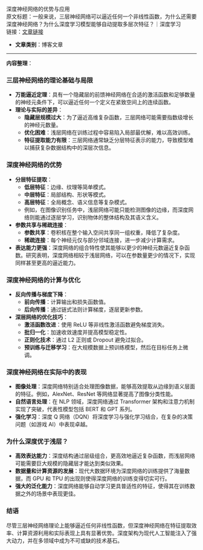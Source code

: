 深度神经网络的优势与应用  
  原文标题：一般来说，三层神经网络可以逼近任何一个非线性函数，为什么还需要深度神经网络？为什么深度学习模型能够自动提取多层次特征？｜深度学习  
  链接：[文章链接](https://mp.weixin.qq.com/s/D47cZT7DvATC1VGwWjUFgw)  

- **文章类别**：博客文章  

---

**内容整理**：  

### 三层神经网络的理论基础与局限  
- **万能逼近定理**：具有一个隐藏层的前馈神经网络在合适的激活函数和足够数量的神经元条件下，可以逼近任何一个定义在紧致空间上的连续函数。  
- **理论与实际的差异**：  
  - **隐藏层规模过大**：为了逼近高维复杂函数，三层网络可能需要指数级增长的神经元数量。  
  - **优化困难**：浅层网络在训练过程中容易陷入局部最优解，难以高效训练。  
  - **特征提取能力有限**：三层网络通常缺乏分层特征表示的能力，导致模型难以捕获复杂数据结构中的深层次信息。  

### 深度神经网络的优势  
- **分层特征提取**：  
  - **低层特征**：边缘、纹理等简单模式。  
  - **中层特征**：局部结构、形状等模式。  
  - **高层特征**：全局概念、语义信息等复杂模式。  
  - 例如，在图像识别任务中，浅层网络可能只能检测图像的边缘，而深度网络则能通过逐层学习，识别物体的整体结构及其语义含义。  
- **参数共享与稀疏连接**：  
  - **参数共享**：卷积核在整个输入空间共享同一组权重，降低了复杂度。  
  - **稀疏连接**：每个神经元仅与部分邻域连接，进一步减少计算需求。  
- **表达能力更强**：深度网络的组合特性使其能够以更少的神经元数逼近复杂函数。研究表明，深度网络相较于浅层网络，可以在参数量更少的情况下，实现同样甚至更高的逼近能力。  

### 深度神经网络的计算与优化  
- **反向传播与梯度下降**：  
  - **前向传播**：计算输出和损失函数值。  
  - **后向传播**：通过链式法则计算梯度，逐层更新参数。  
- **深层网络的优化技巧**：  
  - **激活函数改进**：使用 ReLU 等非线性激活函数避免梯度消失。  
  - **批归一化**：加速收敛速度并提高模型稳定性。  
  - **正则化技术**：通过 L2 正则或 Dropout 避免过拟合。  
  - **预训练与迁移学习**：在大规模数据上预训练模型，然后在目标任务上微调。  

### 深度神经网络在实际中的表现  
- **图像处理**：深度网络特别适合处理图像数据，能够高效提取从边缘到语义层面的特征。例如，AlexNet、ResNet 等网络显著提高了图像分类性能。  
- **自然语言处理**：在 NLP 领域，深度网络通过 Transformer 架构和注意力机制实现了突破，代表性模型包括 BERT 和 GPT 系列。  
- **强化学习**：深度 Q 网络（DQN）将深度学习与强化学习结合，在复杂的决策问题（如游戏 AI）中表现卓越。  

### 为什么深度优于浅层？  
- **高效表达能力**：深度结构通过层级组合，更高效地逼近复杂函数，而浅层网络可能需要巨大规模的隐藏层才能达到类似效果。  
- **数据量和计算资源的发展**：现代大数据环境为深度网络的训练提供了海量数据，而 GPU 和 TPU 的出现则使得深度网络的训练变得切实可行。  
- **强大的泛化能力**：深度网络能够自动学习更具普适性的特征，使得其在训练数据之外的场景中表现更佳。  

### 结语  
尽管三层神经网络理论上能够逼近任何非线性函数，但深度神经网络在特征提取效率、计算资源利用和实际表现上具有显著优势。深度架构为现代人工智能注入了强大动力，并在多领域中成为不可或缺的技术基石。